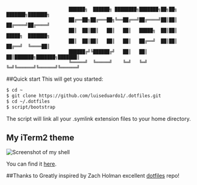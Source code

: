                            ██████╗  ██████╗ ████████╗███████╗██╗██╗     ███████╗███████╗
                           ██╔══██╗██╔═══██╗╚══██╔══╝██╔════╝██║██║     ██╔════╝██╔════╝
                           ██║  ██║██║   ██║   ██║   █████╗  ██║██║     █████╗  ███████╗
                           ██║  ██║██║   ██║   ██║   ██╔══╝  ██║██║     ██╔══╝  ╚════██║
                           ██████╔╝╚██████╔╝   ██║   ██║     ██║███████╗███████╗███████║
                           ╚═════╝  ╚═════╝    ╚═╝   ╚═╝     ╚═╝╚══════╝╚══════╝╚══════╝
 


##Quick start
This will get you started:
```bash
$ cd ~
$ git clone https://github.com/luiseduardo1/.dotfiles.git
$ cd ~/.dotfiles
$ script/bootstrap
```
The script will link all your .symlink extension files to your home directory.

## My iTerm2 theme
![Screenshot of my shell](http://i.imgur.com/jTv4CKa.png)

You can find it [here](https://github.com/luiseduardo1/iterm2-ColorScheme).

##Thanks to
Greatly inspired by Zach Holman excellent [dotfiles](https://github.com/holman/dotfiles) repo!
